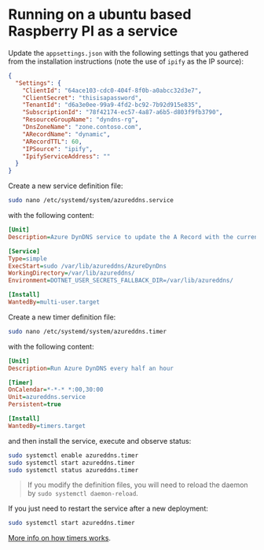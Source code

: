# Running on a ubuntu based Raspberry PI as a service

Update the `appsettings.json` with the following settings that you gathered from the installation instructions (note the use of `ipify` as the IP source):

```json
{
  "Settings": {
    "ClientId": "64ace103-cdc0-404f-8f0b-a0abcc32d3e7",
    "ClientSecret": "thisisapassword",
    "TenantId": "d6a3e0ee-99a9-4fd2-bc92-7b92d915e835",
    "SubscriptionId": "78f42174-ec57-4a87-a6b5-d803f9fb3790",
    "ResourceGroupName": "dyndns-rg",
    "DnsZoneName": "zone.contoso.com",
    "ARecordName": "dynamic",
    "ARecordTTL": 60,
    "IPSource": "ipify",
    "IpifyServiceAddress": ""
  }
}
```

Create a new service definition file:

```bash
sudo nano /etc/systemd/system/azureddns.service
```

with the following content:

```ini
[Unit]
Description=Azure DynDNS service to update the A Record with the current IP

[Service]
Type=simple
ExecStart=sudo /var/lib/azureddns/AzureDynDns
WorkingDirectory=/var/lib/azureddns/
Environment=DOTNET_USER_SECRETS_FALLBACK_DIR=/var/lib/azureddns/

[Install]
WantedBy=multi-user.target
```

Create a new timer definition file:

```bash
sudo nano /etc/systemd/system/azureddns.timer
```

with the following content:

```ini
[Unit]
Description=Run Azure DynDNS every half an hour

[Timer]
OnCalendar=*-*-* *:00,30:00
Unit=azureddns.service
Persistent=true

[Install]
WantedBy=timers.target
```

and then install the service, execute and observe status:

```bash
sudo systemctl enable azureddns.timer
sudo systemctl start azureddns.timer
sudo systemctl status azureddns.timer
```

> If you modify the definition files, you will need to reload the daemon by
> `sudo systemctl daemon-reload`.

If you just need to restart the service after a new deployment:

```bash
sudo systemctl start azureddns.timer
```

[More info on how timers works](https://www.certdepot.net/rhel7-use-systemd-timers/).
